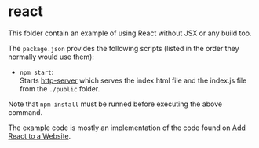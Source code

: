 # react

This folder contain an example of using React without JSX or any build too.

The `package.json` provides the following scripts (listed in the order they normally would use them):

* `npm start`:  
  Starts [http-server](https://www.npmjs.com/package/http-server) which serves the index.html file and the index.js file from the `./public` folder.

Note that `npm install` must be runned before executing the above command.

The example code is mostly an implementation of the code found on [Add React to a Website](https://reactjs.org/docs/add-react-to-a-website.html).
